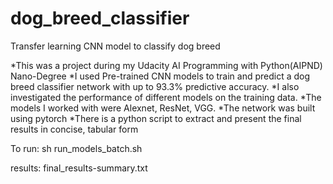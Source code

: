 # dog_breed_classifier
Transfer learning CNN model to classify dog breed

*This was a project during my Udacity AI Programming with Python(AIPND) Nano-Degree 
*I used Pre-trained CNN models to train and predict a dog breed classifier network with up to 93.3% predictive accuracy.
*I also investigated the performance of different models on the training data. 
*The models I worked with were Alexnet, ResNet, VGG.
*The network was built using pytorch
*There is a python script  to extract and present the final results in concise, tabular form

To run:
       sh run_models_batch.sh
   
   results:
        final_results-summary.txt
